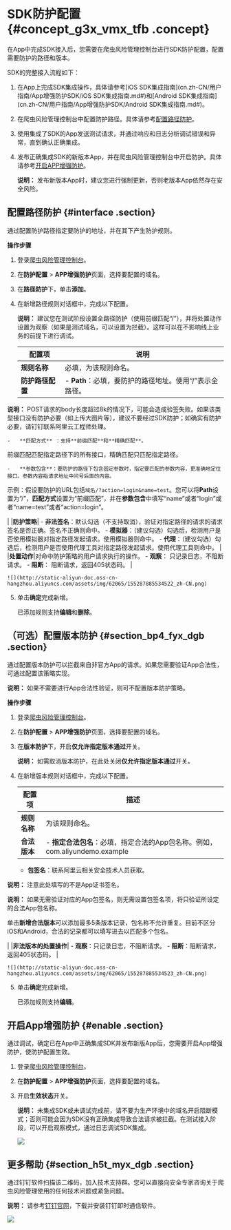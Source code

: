 # SDK防护配置 {#concept_g3x_vmx_tfb .concept}

在App中完成SDK接入后，您需要在爬虫风险管理控制台进行SDK防护配置，配置需要防护的路径和版本。

SDK的完整接入流程如下：

1.  在App上完成SDK集成操作，具体请参考[iOS SDK集成指南](cn.zh-CN/用户指南/App增强防护SDK/iOS SDK集成指南.md#)和[Android SDK集成指南](cn.zh-CN/用户指南/App增强防护SDK/Android SDK集成指南.md#)。
2.  在爬虫风险管理控制台中配置防护路径。具体请参考[配置路径防护](#)。
3.  使用集成了SDK的App发送测试请求，并通过响应和日志分析调试错误和异常，直到确认正确集成。
4.  发布正确集成SDK的新版本App，并在爬虫风险管理控制台中开启防护。具体请参考[开启APP增强防护](#)。

    **说明：** 发布新版本App时，建议您进行强制更新，否则老版本App依然存在安全风险。


## 配置路径防护 {#interface .section}

通过配置防护路径指定要防护的地址，并在其下产生防护规则。

**操作步骤**

1.  登录[爬虫风险管理控制台](https://yundun.console.aliyun.com/?p=antibot)。
2.  在**防护配置** \> **APP增强防护**页面，选择要配置的域名。
3.  在**路径防护**下，单击**添加**。
4.  在新增路径规则对话框中，完成以下配置。

    **说明：** 建议您在测试阶段设置全路径防护（使用前缀匹配“/”），并将处置动作设置为观察（如果是测试域名，可以设置为拦截）。这样可以在不影响线上业务的前提下进行调试。

    |配置项|说明|
    |---|--|
    |**规则名称**|必填，为该规则命名。|
    |**防护路径配置**|     -   **Path**：必填，要防护的路径地址。使用“/”表示全路径。

**说明：** POST请求的body长度超过8k的情况下，可能会造成验签失败。如果该类型接口没有防护必要（如上传大图片等），建议不要经过SDK防护；如确实有防护必要，请钉钉联系阿里云工程师处理。

    -   **匹配方式** ：支持**前缀匹配**和**精确匹配**。

前缀匹配匹配指定路径下的所有接口，精确匹配只匹配指定路径。

    -   **参数包含**：要防护的路径下包含固定参数时，指定要匹配的参数内容，更准确地定位接口。参数内容指请求地址中问号后面的内容。

示例：假设要防护的URL包括`域名/?action=login&name=test`。您可以将**Path**设置为“/”，**匹配方式**设置为“前缀匹配”，并在**参数包含**中填写“name”或者“login”或者“name=test”或者“action=login”。

 |
    |**防护策略**|     -   **非法签名**：默认勾选（不支持取消），验证对指定路径的请求的请求签名是否正确。签名不正确则命中。
    -   **模拟器**：（建议勾选）勾选后，检测用户是否使用模拟器对指定路径发起请求。使用模拟器则命中。
    -   **代理**：（建议勾选）勾选后，检测用户是否使用代理工具对指定路径发起请求。使用代理工具则命中。
 |
    |**处置动作**|对命中防护策略的用户请求执行的操作。    -   **观察**： 只记录日志，不阻断请求。
    -   **阻断**： 阻断请求，返回405状态码。
|

    ![](http://static-aliyun-doc.oss-cn-hangzhou.aliyuncs.com/assets/img/62065/155287885534522_zh-CN.png)

5.  单击**确定**完成新增。

    已添加规则支持**编辑**和**删除**。


## （可选）配置版本防护 {#section_bp4_fyx_dgb .section}

通过配置版本防护可以拦截来自非官方App的请求。如果您需要验证App合法性，可通过配置该策略实现。

**说明：** 如果不需要进行App合法性验证，则可不配置版本防护策略。

**操作步骤**

1.  登录[爬虫风险管理控制台](https://yundun.console.aliyun.com/?p=antibot)。
2.  在**防护配置** \> **APP增强防护**页面，选择要配置的域名。
3.  在**版本防护**下，开启**仅允许指定版本通过**开关。

    **说明：** 如需取消版本防护，在此处关闭**仅允许指定版本通过**开关。

4.  在新增版本规则对话框中，完成以下配置。

    |配置项|描述|
    |---|--|
    |**规则名称**|为该规则命名。|
    |**合法版本**|     -   **指定合法包名**：必填，指定合法的App包名称。例如，com.aliyundemo.example
    -   **包签名**：联系阿里云相关安全技术人员获取。

**说明：** 注意此处填写的不是App证书签名。

**说明：** 如果无需验证对应的App包签名，则无需设置包签名项，将只验证所设定的合法App包名称。

 单击**新增合法版本**可以添加最多5条版本记录，包名称不允许重复。目前不区分iOS和Android，合法的记录都可以填写进去以匹配多个包名。

 |
    |**非法版本的处置操作**|     -   **观察**：只记录日志，不阻断请求。
    -   **阻断**：阻断请求，返回405状态码。
 |

    ![](http://static-aliyun-doc.oss-cn-hangzhou.aliyuncs.com/assets/img/62065/155287885534523_zh-CN.png)

5.  单击**确定**完成新增。

    已添加规则支持**编辑**。


## 开启App增强防护 {#enable .section}

通过调试，确定已在App中正确集成SDK并发布新版App后，您需要开启App增强防护，使防护配置生效。

1.  登录[爬虫风险管理控制台](https://yundun.console.aliyun.com/?p=antibot)。
2.  在**防护配置** \> **APP增强防护**页面，选择要配置的域名。
3.  开启**生效状态**开关。

    **说明：** 未集成SDK或未调试完成前，请不要为生产环境中的域名开启阻断模式；否则可能会因为SDK没有正确集成导致合法请求被拦截。在测试接入阶段，可以开启观察模式，通过日志调试SDK集成。

    ![](http://static-aliyun-doc.oss-cn-hangzhou.aliyuncs.com/assets/img/62065/155287885534521_zh-CN.png)


## 更多帮助 {#section_h5t_myx_dgb .section}

通过钉钉软件扫描该二维码，加入技术支持群。您可以直接向安全专家咨询关于爬虫风险管理使用的任何技术问题或紧急问题。

**说明：** 请参考[钉钉官网](https://www.dingtalk.com)，下载并安装钉钉即时通信软件。

![](http://static-aliyun-doc.oss-cn-hangzhou.aliyuncs.com/assets/img/62065/155287885534524_zh-CN.png)

